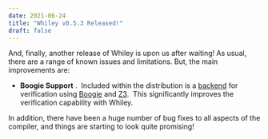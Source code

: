 ```yaml
---
date: 2021-06-24
title: "Whiley v0.5.3 Released!"
draft: false
---
```


And, finally, another release of Whiley is upon us after waiting! As usual, there are a range of known issues and limitations. But, the main improvements are:
   * **Boogie Support** .  Included within the distribution is a [backend](https://github.com/Whiley/Whiley2Boogie/) for verification using [Boogie](https://github.com/boogie-org/boogie) and [Z3](https://github.com/Z3Prover/z3).  This significantly improves the verification capability with Whiley.


In addition, there have been a huge number of bug fixes to all aspects of the compiler, and things are starting to look quite promising!
